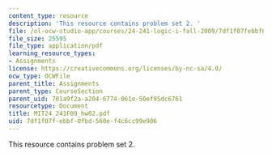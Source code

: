 ```yaml
---
content_type: resource
description: 'This resource contains problem set 2. '
file: /ol-ocw-studio-app/courses/24-241-logic-i-fall-2009/7df1f07febbf0fbd560ef4c6cc99e906_MIT24_241F09_hw02.pdf
file_size: 25595
file_type: application/pdf
learning_resource_types:
- Assignments
license: https://creativecommons.org/licenses/by-nc-sa/4.0/
ocw_type: OCWFile
parent_title: Assignments
parent_type: CourseSection
parent_uid: 781a9f2a-a204-6774-061e-50ef95dc6761
resourcetype: Document
title: MIT24_241F09_hw02.pdf
uid: 7df1f07f-ebbf-0fbd-560e-f4c6cc99e906
---
```

This resource contains problem set 2. 